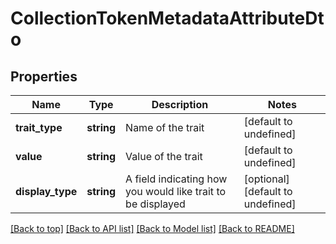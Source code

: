 # CollectionTokenMetadataAttributeDto

## Properties

|Name | Type | Description | Notes|
|------------ | ------------- | ------------- | -------------|
|**trait_type** | **string** | Name of the trait | [default to undefined]|
|**value** | **string** | Value of the trait | [default to undefined]|
|**display_type** | **string** | A field indicating how you would like trait to be displayed | [optional] [default to undefined]|




[[Back to top]](#) [[Back to API list]](../../README.md#documentation-for-api-endpoints) [[Back to Model list]](../../README.md#documentation-for-models) [[Back to README]](../../README.md)
